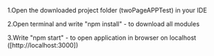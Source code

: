 1.Open the downloaded project folder (twoPageAPPTest) in your IDE

2.Open terminal and write "npm install" - to download all modules

3.Write "npm start" - to open application in browser on localhost ([http://localhost:3000])

